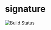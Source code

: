 signature
=========
[![Build Status](https://travis-ci.org/tstehle/signature.png?branch=master)](https://travis-ci.org/tstehle/signature)